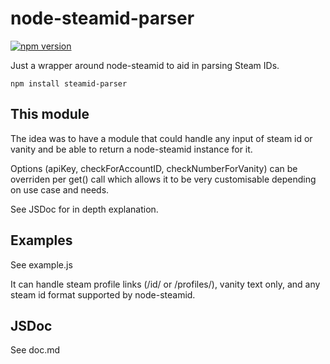 # node-steamid-parser
[![npm version](https://img.shields.io/npm/v/steamid-parser.svg)](https://npmjs.com/package/steamid-parser)

Just a wrapper around node-steamid to aid in parsing Steam IDs.

```
npm install steamid-parser
```

## This module

The idea was to have a module that could handle any input of steam id or vanity and be able to return a node-steamid instance for it.

Options (apiKey, checkForAccountID, checkNumberForVanity) can be overriden per get() call which allows it to be very customisable depending on use case and needs.

See JSDoc for in depth explanation.

## Examples

See example.js

It can handle steam profile links (/id/ or /profiles/), vanity text only, and any steam id format supported by node-steamid.

## JSDoc

See doc.md